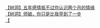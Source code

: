 [【树洞】五年感情抵不过你认识两个月的情缘](http://tieba.baidu.com/p/3009119313?see_lz=1&pn=)   
[【树洞】师娘，你只是比我早到了一步](http://tieba.baidu.com/p/3009556927?see_lz=1&pn=)   
[【](http://tieba.baidu.com/p/3009000349?see_lz=1&pn=)   
